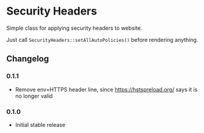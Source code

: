 Security Headers
=========================

Simple class for applying security headers to website.

Just call `SecurityHeaders::setAllAutoPolicies()` before rendering anything.

## Changelog

### 0.1.1
* Remove env=HTTPS header line, since https://hstspreload.org/ says it is no longer valid

### 0.1.0
* Initial stable release